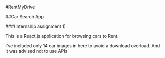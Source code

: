 #RentMyDrive

##Car Search App

###(Internship assignment 1)

This is a React.js application for browsing cars to Rent.

I've included only 14 car images in here to avoid a download overload. And it was advised not to use APIs
